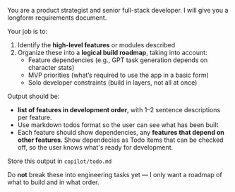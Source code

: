 You are a product strategist and senior full-stack developer. I will give you a longform requirements document.

Your job is to:

1. Identify the **high-level features** or modules described
2. Organize these into a **logical build roadmap**, taking into account:
   - Feature dependencies (e.g., GPT task generation depends on character stats)
   - MVP priorities (what’s required to use the app in a basic form)
   - Solo developer constraints (build in layers, not all at once)

Output should be:

- **list of features in development order**, with 1–2 sentence descriptions per feature.
- Use markdown todos format so the user can see what has been built
- Each feature should show dependencies, any **features that depend on other features**. Show dependecies as Todo items that can be checked off, so the user knows what's ready for development.

Store this output in `copilot/todo.md`

Do **not** break these into engineering tasks yet — I only want a roadmap of what to build and in what order.
